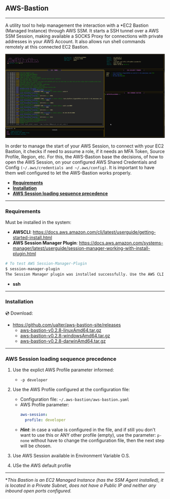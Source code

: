 ## **AWS-Bastion**
---
A utility tool to help management the interaction with a *EC2 Bastion (Managed Instance) through AWS SSM. It starts a SSH tunnel over a AWS SSM Session, making available a SOCKS Proxy for connections with private addresses in your AWS Account. It also allows run shell commands remotely at this connected EC2 Bastion.

![AWS Bastion](./docs/screenshot_1.png)

In order to manage the start of your AWS Session, to connect with your EC2 Bastion, it checks if need to assume a role, if it needs an MFA Token, Source Profile, Region, etc. For this, the AWS-Bastion base the decisions, of how to open the AWS Session, on your configured AWS Shared Credentials and Config ```(~/.aws/credentials and ~/.aws/config)```. It is important to have them well configured to let the AWS-Bastion works properly. 


  - [**Requirements**](#requirements)
  - [**Installation**](#installation)
  - [**AWS Session loading sequence precedence**](#aws-session-loading-sequence-precedence)

--- 

### **Requirements**
Must be installed in the system:
- **AWSCLI**: https://docs.aws.amazon.com/cli/latest/userguide/getting-started-install.html
- **AWS Session Manager Plugin**: https://docs.aws.amazon.com/systems-manager/latest/userguide/session-manager-working-with-install-plugin.html
```bash
# To test AWS Session-Manager-Plugin
$ session-manager-plugin
The Session Manager plugin was installed successfully. Use the AWS CLI to start a session.
```
- **ssh** 

---

### **Installation**

:cd: Download:
- https://github.com/ualter/aws-bastion-site/releases
  - [aws-bastion-v0.2.8-linuxAmd64.tar.gz](https://github.com/ualter/aws-bastion-site/releases/download/v0.2.8/aws-bastion-v0.2.8-linuxAmd64.tar.gz)
  - [aws-bastion-v0.2.8-windowsAmd64.tar.gz](https://github.com/ualter/aws-bastion-site/releases/download/v0.2.8/aws-bastion-v0.2.8-windowsAmd64.tar.gz)
  - [aws-bastion-v0.2.8-darwinAmd64.tar.gz](https://github.com/ualter/aws-bastion-site/releases/download/v0.2.8/aws-bastion-v0.2.8-darwinAmd64.tar.gz)

---

### **AWS Session loading sequence precedence**
1. Use the explict AWS Profile parameter informed: 
   - `-p developer`
2. Use the AWS Profile configured at the configuration file:
   - Configuration file: `~/.aws-bastion/aws-bastion.yaml`
   - AWS Profile parameter:
     ```yml
     aws-session:
       profile: developer
     ```
    - ***Hint***: in case a value is configured in the file, and if still you don't want to use this or ANY other profile (empty), use the parameter: `p- none` without have to change the configuration file, then the next step will be chosen.
  
3. Use AWS Session available in Environment Variable O.S.
   
4. USe the AWS default profile

---

**This Bastion is an EC2 Managed Instance (has the SSM Agent installed), it is located in a Private Subnet, does not have a Public IP and neither any inbound open ports configured.*